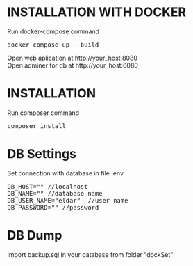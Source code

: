 # INSTALLATION WITH DOCKER
Run docker-compose command
<pre>
docker-compose up --build
</pre>
Open web aplication at http://your_host:8080<br>
Open adminer for db at http://your_host:6080

# INSTALLATION
Run composer command
<pre>
composer install
</pre>

# DB Settings
Set connection with database in file .env
<pre>
DB_HOST="" //localhost
DB_NAME="" //database name
DB_USER_NAME="eldar"  //user name
DB_PASSWORD="" //password
</pre>

# DB Dump
Import backup.sql in your database from folder "dockSet"
